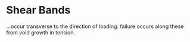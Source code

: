 # Shear Bands

...occur transverse to the direction of loading: failure occurs along these from void growth in tension.